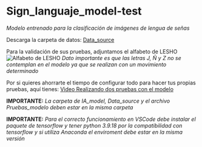 # Sign_languaje_model-test
_Modelo entrenado para la clasificación de imágenes de lengua de señas_ 

Descarga la carpeta de datos: [Data_source](https://unahhn-my.sharepoint.com/:f:/g/personal/oned_gomez_unah_hn/EjBHDtu1tFJGtgNL0pNwkdcBNA-DhcCenOlo-m1KQlh-HA?e=kFap6K)

Para la validación de sus pruebas, adjuntamos el alfabeto de LESHO ![Alfabeto de LESHO](https://i.pinimg.com/736x/66/cc/ad/66ccad1a378fd3aad75b99944fed3053.jpg) _Dato importante es que las letras J, Ñ y Z no se contemplan en el modelo ya que se realizan con un movimiento determinado_

Por si quieres ahorrarte el tiempo de configurar todo para hacer tus propias pruebas, aquí tienes: [Video Realizando dos pruebas con el modelo](https://unahhn-my.sharepoint.com/:v:/g/personal/oned_gomez_unah_hn/ERvQ7_NdkWlBiZv8bERZca4BparcbAaGmaQWZ7MMyj8Qqw?nav=eyJyZWZlcnJhbEluZm8iOnsicmVmZXJyYWxBcHAiOiJPbmVEcml2ZUZvckJ1c2luZXNzIiwicmVmZXJyYWxBcHBQbGF0Zm9ybSI6IldlYiIsInJlZmVycmFsTW9kZSI6InZpZXciLCJyZWZlcnJhbFZpZXciOiJNeUZpbGVzTGlua0RpcmVjdCJ9fQ&e=O0b9ka)


**IMPORTANTE:** _La carpeta de IA_model, Data_source y el archivo Pruebas_modelo deben estar en la misma carpeta_

**IMPORTANTE:** _Para el correcto funcionamiento en VSCode debe instalar el paquete de tensorflow y tener python 3.9.18 por la compatibilidad con tensorflow y si utiliza Anaconda el enviroment debe estar en la misma versión_
